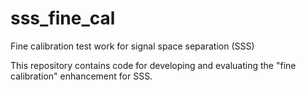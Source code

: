 # sss_fine_cal
Fine calibration test work for signal space separation (SSS)

This repository contains code for developing and evaluating the "fine calibration" enhancement for SSS.
